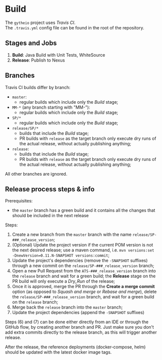 # Build
The `gytheio` project uses _Travis CI_. \
The `.travis.yml` config file can be found in the root of the repository.


## Stages and Jobs
1. **Build**:  Java Build with Unit Tests, WhiteSource
3. **Release**: Publish to Nexus


## Branches
Travis CI builds differ by branch:
* `master`:
  - regular builds which include only the _Build_ stage;
* `MM-*` (any branch starting with "MM-"):
  - regular builds which include only the _Build_ stage;
* `SP/*`
  - regular builds which include only the _Build_ stage; 
* `release/SP/*`
  - builds that include the _Build_ stage;
  - PR builds with `release` as the target branch only execute dry runs of the actual release, 
    without actually publishing anything;
* `release`:
  - builds that include the _Build_ stage;
  - PR builds with `release` as the target branch only execute dry runs of the actual release, 
  without actually publishing anything;


All other branches are ignored.


## Release process steps & info
Prerequisites:
 - the `master` branch has a green build and it contains all the changes that should be included in
  the next release

Steps:
1. Create a new branch from the `master` branch with the name `release/SP-###_release_version`;
2. (Optional) Update the project version if the current POM version is not the next desired
 release; use a maven command, i.e. `mvn versions:set -DnewVersion=0.11.N-SNAPSHOT versions:commit`;
3. Update the project's dependencies (remove the `-SNAPSHOT` suffixes) through a new commit on the
 `release/SP-###_release_version` branch;
4. Open a new Pull Request from the `ATS-###_release_version` branch into the `release` branch and
 wait for a green build; the **Release** stage on the PR build will only execute a _Dry_Run_ of
  the release;
5. Once it is approved, merge the PR through the **Create a merge commit** option (as opposed to
 _Squash and merge_ or _Rebase and merge_), delete the `release/SP-###_release_version` branch, and wait 
 for a green build on the `release` branch;
6. Merge back the `release` branch into the `master` branch;
7. Update the project dependencies (append the `-SNAPSHOT` suffixes)

Steps (6) and (7) can be done either directly from an IDE or through the GitHub flow, by creating
another branch and PR. Just make sure you don't add extra commits directly to the release branch,
as this will trigger another release.

After the release, the reference deployments (docker-compose, helm) should be updated with the 
latest docker image tags.

